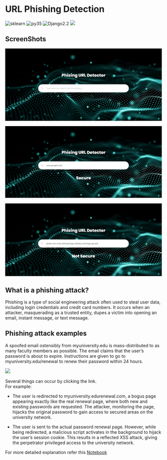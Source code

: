 # URL Phishing Detection
![sklearn](https://img.shields.io/badge/scikit-tda.svg)
![py35](https://img.shields.io/badge/Python-3.5-red.svg) 
![Django2.2](https://img.shields.io/badge/Django-2.2.0-green.svg)
[![](https://img.shields.io/badge/Powered%20by-@ArunBalajiR-blue.svg)](mailto:arunbalaji25062k@gmail.com)


## ScreenShots

![](https://github.com/ArunBalajiR/Phishing-URL-Detection/blob/master/dataset/phising1.png?raw=true)


![](https://github.com/ArunBalajiR/Phishing-URL-Detection/blob/master/dataset/phising2.png?raw=true)


![](https://github.com/ArunBalajiR/Phishing-URL-Detection/blob/master/dataset/phising3.png?raw=true)

##  What is a phishing attack?
   Phishing is a type of social engineering attack often used to steal user data, including login credentials and credit card numbers. It occurs when an attacker, masquerading as a trusted entity, dupes a victim into opening an email, instant message, or text message.

## Phishing attack examples

   A spoofed email ostensibly from myuniversity.edu is mass-distributed to as many faculty members as possible. The email claims that the user’s password is about to expire. Instructions are given to go to myuniversity.edu/renewal to renew their password within 24 hours.
   
   
![](https://github.com/ArunBalajiR/Phishing-URL-Detection/blob/master/dataset/example.png?raw=true)

Several things can occur by clicking the link.    
For example: 

 - The user is redirected to myuniversity.edurenewal.com, a bogus page appearing exactly like the real renewal page, where both new and existing passwords are requested. The attacker, monitoring the page, hijacks the original password to gain access to secured areas on the university network.

 - The user is sent to the actual password renewal page. However, while being redirected, a malicious script activates in the background to hijack the user’s session cookie. This results in a reflected XSS attack, giving the perpetrator privileged access to the university network.
 

For more detailed explanation refer this 
[Notebook](hhttps://github.com/ArunBalajiR/Phishing-URL-Detection/blob/master/Phising%20Detection.ipynb)

